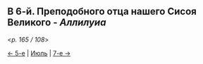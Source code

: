 
## В 6-й. Преподобного отца нашего Сисоя Великого - *Аллилуиа*

<*p. 165 / 108*>

[← 5-е](07_05_MES.ru.md) | [Июль](README.md#6-й) | [7-е →](07_07_MES.ru.md)
